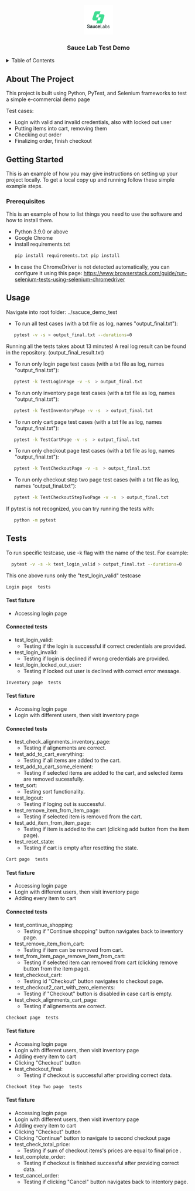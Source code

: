 
<a name="readme-top"></a>


<br />
<div align="center">
  <a href="https://github.com/othneildrew/Best-README-Template">
    <img src="sauce_logo.png" alt="Logo" width="80" height="80">
  </a>

  <h3 align="center">Sauce Lab Test Demo</h3>

</div>



<!-- TABLE OF CONTENTS -->
<details>
  <summary>Table of Contents</summary>
  <ol>
    <li>
      <a href="#about-the-project">About The Project</a>
    </li>
    <li>
      <a href="#getting-started">Getting Started</a>
      <ul>
        <li><a href="#prerequisites">Prerequisites</a></li>
      </ul>
    </li>
    <li><a href="#usage">Usage</a></li>
    <li><a href="#tests">Tests</a></li>
  </ol>
</details>



<!-- ABOUT THE PROJECT -->
## About The Project

This project is built using Python, PyTest, and Selenium frameworks to test a simple e-commercial demo page

Test cases:
* Login with valid and invalid credentials, also with locked out user
* Putting items into cart, removing them
* Checking out order
* Finalizing order, finish checkout




<!-- GETTING STARTED -->
## Getting Started

This is an example of how you may give instructions on setting up your project locally.
To get a local copy up and running follow these simple example steps.

### Prerequisites

This is an example of how to list things you need to use the software and how to install them.
* Python 3.9.0 or above
* Google Chrome
* install requirements.txt
  ```sh
  pip install requirements.txt pip install
  ```
* In case the ChromeDriver is not detected automatically, you can configure it using this page:
  https://www.browserstack.com/guide/run-selenium-tests-using-selenium-chromedriver



<!-- USAGE EXAMPLES -->
## Usage
Navigate into root folder: ../sacuce_demo_test
* To run all test cases (with a txt file as log, names "output_final.txt"): 
```sh
   pytest -v -s > output_final.txt --durations=0 
  ```
  Running all the tests takes about 13 minutes! A real log result can be found in the repository. (output_final_result.txt)

* To run only login page test cases (with a txt file as log, names "output_final.txt"): 
```sh
   pytest -k TestLoginPage -v -s  > output_final.txt
  ```
* To run only inventory page test cases (with a txt file as log, names "output_final.txt"): 
```sh
   pytest -k TestInventoryPage -v -s  > output_final.txt
  ```
* To run only cart page test cases (with a txt file as log, names "output_final.txt"): 
```sh
   pytest -k TestCartPage -v -s  > output_final.txt
  ```
* To run only checkout page test cases (with a txt file as log, names "output_final.txt"): 
```sh
   pytest -k TestCheckoutPage -v -s  > output_final.txt
  ```
* To run only checkout step two page test cases (with a txt file as log, names "output_final.txt"): 
```sh
   pytest -k TestCheckoutStepTwoPage -v -s  > output_final.txt
  ```

If pytest is not recognized, you can try running the tests with:
```sh
   python -m pytest 
  ```


## Tests
To run specific testcase, use -k flag with the name of the test. For example:
```sh
  pytest -v -s -k test_login_valid > output_final.txt --durations=0 
  ```
  This one above runs only the "test_login_valid" testcase


```sh
Login page  tests
```
#### Test fixture
  * Accessing login page
#### Connected tests
* test_login_valid: 
  * Testing if the login is successful if correct credentials are provided.
* test_login_invalid: 
  * Testing if login is declined if wrong credentials are provided.
* test_login_locked_out_user: 
  * Testing if locked out user is declined with correct error message.

```sh
Inventory page  tests
```
#### Test fixture
  * Accessing login page
  * Login with different users, then visit inventory page
#### Connected tests
* test_check_alignments_inventory_page: 
  * Testing if alignements are correct.
* test_add_to_cart_everything: 
  * Testing if all items are added to the cart.
* test_add_to_cart_some_element: 
  * Testing if selected items are added to the cart, and selected items are removed sucessfully.
* test_sort: 
  * Testing sort functionality.
* test_logout: 
  * Testing if loging out is successful.
* test_remove_item_from_item_page: 
  * Testing if selected item is removed from the cart.
* test_add_item_from_item_page: 
  * Testing if item is added to the cart (clicking add button from the item page).
* test_reset_state: 
  * Testing if cart is empty after resetting the state.
  


```sh
Cart page  tests
```
#### Test fixture
  * Accessing login page
  * Login with different users, then visit inventory page
  * Adding every item to cart
#### Connected tests
* test_continue_shopping: 
  * Testing if "Continue shopping" button navigates back to inventory page.
* test_remove_item_from_cart: 
  * Testing if item can be removed from cart.
* test_from_item_page_remove_item_from_cart: 
  * Testing if selected item can removed from cart (clicking remove button from the item page).
* test_checkout_cart: 
  * Testing id "Checkout" button navigates to checkout page.
* test_checkout2_cart_with_zero_elements: 
  * Testing if "Checkout" button is disabled in case cart is empty.
* test_check_alignments_cart_page: 
  * Testing if alignements are correct.


```sh
Checkout page  tests
```
#### Test fixture
  * Accessing login page
  * Login with different users, then visit inventory page
  * Adding every item to cart
  * Clicking "Checkout" button
* test_checkout_final: 
  * Testing if checkout is successful after providing correct data.

```sh
Checkout Step Two page  tests
```
#### Test fixture
  * Accessing login page
  * Login with different users, then visit inventory page
  * Adding every item to cart
  * Clicking "Checkout" button
  * Clicking "Continue" button to navigate to second checkout page
* test_check_total_price: 
  * Testing if sum of checkout items's prices are equal to final price .
* test_complete_order: 
  * Testing if checkout is finished successful after providing correct data.
* test_cancel_order:
  * Testing if clicking "Cancel" button navigates back to intentory page.





